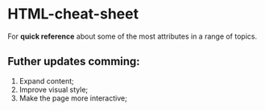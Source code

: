 # HTML-cheat-sheet

For __quick reference__ about some of the most attributes in a range of topics.

## Futher updates comming:

1. Expand content;
2. Improve visual style;
3. Make the page more interactive;
